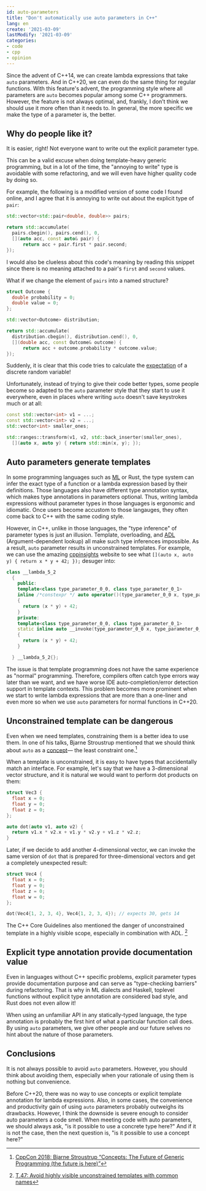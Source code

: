 ```yaml
---
id: auto-parameters
title: "Don't automatically use auto parameters in C++"
lang: en
create: '2021-03-09'
lastModify: '2021-03-09'
categories:
- code
- cpp
- opinion
---
```


Since the advent of C++14, we can create lambda expressions that take `auto` parameters.
And in C++20, we can even do the same thing for regular functions.
With this feature's advent,
the programming style where all parameters are `auto` becomes popular among some C++ programmers.
However, the feature is not always optimal, and, frankly, I don’t think we should use it more often than it needs to.
In general, the more specific we make the type of a parameter is, the better.

<!-- end -->

## Why do people like it?

It is easier, right!
Not everyone want to write out the explicit parameter type.

This can be a valid excuse when doing template-heavy generic programming,
but in a lot of the time, the "annoying to write" type is avoidable with some refactoring,
and we will even have higher quality code by doing so.

For example, the following is a modified version of some code I found online,
and I agree that it is annoying to write out about the explicit type of `pair`:

```cpp
std::vector<std::pair<double, double>> pairs;

return std::accumulate(
  pairs.cbegin(), pairs.cend(), 0,
  [](auto acc, const auto& pair) {
      return acc + pair.first * pair.second;
});
```

I would also be clueless about this code's meaning by reading this snippet
since there is no meaning attached to a pair's `first` and `second` values.

What if we change the element of `pairs` into a named structure?

```cpp
struct Outcome {
  double probability = 0;
  double value = 0;
};

std::vector<Outcome> distribution;

return std::accumulate(
  distribution.cbegin(), distribution.cend(), 0,
  [](double acc, const Outcome& outcome) {
      return acc + outcome.probability * outcome.value;
});
```

Suddenly, it is clear that this code tries to calculate the [expectation](https://en.wikipedia.org/wiki/Expected_value) of a discrete random variable!

Unfortunately, instead of trying to give their code better types,
some people become so adapted to the `auto` parameter style that they start to use it everywhere,
even in places where writing `auto` doesn't save keystrokes much or at all:

```cpp
const std::vector<int> v1 = ...;
const std::vector<int> v2 = ...;
std::vector<int> smaller_ones;

std::ranges::transform(v1, v2, std::back_inserter(smaller_ones),
  [](auto x, auto y) { return std::min(x, y); });
```

## Auto parameters generate templates

In some programming languages such as [ML](https://en.wikipedia.org/wiki/ML_(programming_language)) or Rust,
the type system can infer the exact type of a function or a lambda expression based by their definitions.
Those languages also have different type annotation syntax, which makes type annotations in parameters optional.
Thus, writing lambda expressions without parameter types in those languages is ergonomic and idiomatic.
Once users become accustom to those langauges, they often come back to C++ with the same coding style.

However, in C++, unlike in those languages, the "type inference" of parameter types is just an illusion.
Template, overloading, and [ADL](https://en.cppreference.com/w/cpp/language/adl) (Argument-dependent lookup) all make such type inferences impossible.
As a result, `auto` parameter results in unconstrained templates.
For example, we can use the amazing [cppinsights](https://cppinsights.io/) website to see
what `[](auto x, auto y) { return x * y + 42; });` desuger into:

```cpp
class __lambda_5_2
  {
    public:
    template<class type_parameter_0_0, class type_parameter_0_1>
    inline /*constexpr */ auto operator()(type_parameter_0_0 x, type_parameter_0_1 y) const
    {
      return (x * y) + 42;
    }
    private:
    template<class type_parameter_0_0, class type_parameter_0_1>
    static inline auto __invoke(type_parameter_0_0 x, type_parameter_0_1 y)
    {
      return (x * y) + 42;
    }

  } __lambda_5_2{};
```

The issue is that template programming does not have the same experience as "normal" programming.
Therefore, compilers often catch type errors way later than we want,
and we have worse IDE auto-completion/error detection support in template contexts.
This problem becomes more prominent when we start to write lambda expressions that are more than a one-liner
and even more so when we use `auto` parameters for normal functions in C++20.

## Unconstrained template can be dangerous

Even when we need templates, constraining them is a better idea to use them.
In one of his talks, Bjarne Stroustrup mentioned that we should think about `auto` as a [concept](https://en.cppreference.com/w/cpp/language/constraints)— the least constraint one.[^1]

[^1]: [CppCon 2018: Bjarne Stroustrup “Concepts: The Future of Generic Programming (the future is here)”](https://youtu.be/HddFGPTAmtU)

When a template is unconstrained, it is easy to have types that accidentally match an interface.
For example, let's say that we have a 3-dimensional vector structure,
and it is natural we would want to perform dot products on them:

```cpp
struct Vec3 {
  float x = 0;
  float y = 0;
  float z = 0;
};

auto dot(auto v1, auto v2) {
  return v1.x * v2.x + v1.y * v2.y + v1.z * v2.z;
}
```

Later, if we decide to add another 4-dimensional vector, we can invoke the same version of `dot` that is prepared for three-dimensional vectors and get a completely unexpected result:

```cpp
struct Vec4 {
  float x = 0;
  float y = 0;
  float z = 0;
  float w = 0;
};

dot(Vec4{1, 2, 3, 4}, Vec4{1, 2, 3, 4}); // expects 30, gets 14
```

The C++ Core Guidelines also mentioned the danger of unconstrained template in a highly visible scope,
especially in combination with ADL. [^2]

[^2]: [T.47: Avoid highly visible unconstrained templates with common names](https://github.com/isocpp/CppCoreGuidelines/blob/master/CppCoreGuidelines.md#Rt-visible)

## Explicit type annotation provide documentation value

Even in languages without C++ specific problems,
explicit parameter types provide documentation purpose and can serve as "type-checking barriers" during refactoring.
That is why in ML dialects and Haskell,
toplevel functions without explicit type annotation are considered bad style,
and Rust does not even allow it!

When using an unfamiliar API in any statically-typed language,
the type annotation is probably the first hint of what a particular function call does.
By using `auto` parameters,
we give other people and our future selves no hint about the nature of those parameters.

## Conclusions

It is not always possible to avoid `auto` parameters.
However, you should think about avoiding them, especially when your rationale of using them is nothing but convenience.

Before C++20, there was no way to use concepts or explicit template annotation for lambda expressions.
Also, in some cases, the convenience and productivity gain of using `auto` parameters probably outweighs its drawbacks.
However, I think the downside is severe enough to consider auto parameters a code smell.
When meeting code with auto parameters, we should always ask, "is it possible to use a concrete type here?"
And if it is not the case, then the next question is, "is it possible to use a concept here?"